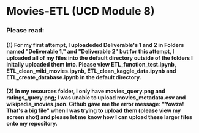 # Movies-ETL (UCD Module 8)
### Please read: 
#### (1) For my first attempt, I uploadeded Deliverable's 1 and 2 in Folders named "Deliverable 1," and "Deliverable 2" but for this attempt, I uploaded all of my files into the default directory outside of the folders I initally uploaded them into.  Please view ETL_function_test.ipynb, ETL_clean_wiki_movies.ipynb, ETL_clean_kaggle_data.ipynb and ETL_create_database.ipynb in the default directory.
#### (2) In my resources folder, I only have movies_query.png and ratings_query.png; I was unable to upload movies_metadata.csv and wikipedia_movies.json. Github gave me the error message: "Yowza! That's a big file" when I was trying to upload them (please view my screen shot) and please let me know how I can upload these larger files onto my repository.
